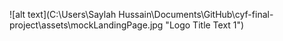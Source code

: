 ![alt text](C:\Users\Saylah Hussain\Documents\GitHub\cyf-final-project\assets\mockLandingPage.jpg "Logo Title Text 1")
